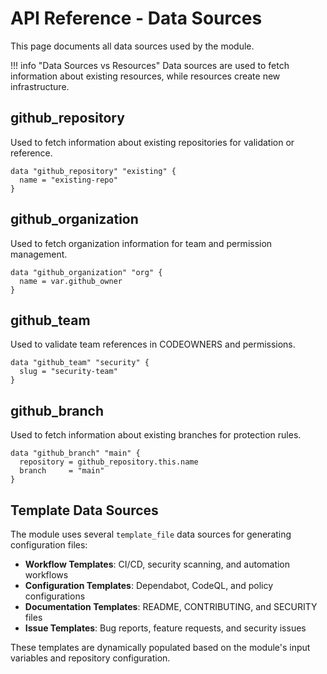# API Reference - Data Sources

This page documents all data sources used by the module.

!!! info "Data Sources vs Resources"
    Data sources are used to fetch information about existing resources, while resources create new infrastructure.

## github_repository

Used to fetch information about existing repositories for validation or reference.

```hcl
data "github_repository" "existing" {
  name = "existing-repo"
}
```

## github_organization

Used to fetch organization information for team and permission management.

```hcl
data "github_organization" "org" {
  name = var.github_owner
}
```

## github_team

Used to validate team references in CODEOWNERS and permissions.

```hcl
data "github_team" "security" {
  slug = "security-team"
}
```

## github_branch

Used to fetch information about existing branches for protection rules.

```hcl
data "github_branch" "main" {
  repository = github_repository.this.name
  branch     = "main"
}
```

## Template Data Sources

The module uses several `template_file` data sources for generating configuration files:

- **Workflow Templates**: CI/CD, security scanning, and automation workflows
- **Configuration Templates**: Dependabot, CodeQL, and policy configurations  
- **Documentation Templates**: README, CONTRIBUTING, and SECURITY files
- **Issue Templates**: Bug reports, feature requests, and security issues

These templates are dynamically populated based on the module's input variables and repository configuration.
